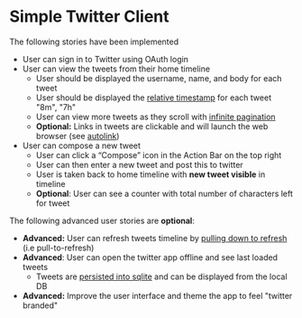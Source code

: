 <h1>Simple Twitter Client</h1>

<p>The following stories have been implemented</p>

<ul>
<li>User can sign in to Twitter using OAuth login</li>
<li>User can view the tweets from their home timeline

<ul>
<li>User should be displayed the username, name, and body for each tweet</li>
<li>User should be displayed the <a href="https://gist.github.com/nesquena/f786232f5ef72f6e10a7">relative timestamp</a> for each tweet "8m", "7h"</li>
<li>User can view more tweets as they scroll with <a href="http://guides.codepath.com/android/Endless-Scrolling-with-AdapterViews">infinite pagination</a></li>
<li><strong>Optional:</strong> Links in tweets are clickable and will launch the web browser (see <a href="http://guides.codepath.com/android/Working-with-the-TextView#autolinking-urls">autolink</a>)</li>
</ul></li>
<li>User can compose a new tweet

<ul>
<li>User can click a “Compose” icon in the Action Bar on the top right</li>
<li>User can then enter a new tweet and post this to twitter</li>
<li>User is taken back to home timeline with <strong>new tweet visible</strong> in timeline</li>
<li><strong>Optional</strong>: User can see a counter with total number of characters left for tweet</li>
</ul></li>
</ul>

<p>The following advanced user stories are <strong>optional</strong>:</p>

<ul>
<li><strong>Advanced:</strong> User can refresh tweets timeline by <a href="http://guides.codepath.com/android/Implementing-Pull-to-Refresh-Guide">pulling down to refresh</a> (i.e pull-to-refresh)</li>
<li><strong>Advanced</strong>: User can open the twitter app offline and see last loaded tweets

<ul>
<li>Tweets are <a href="http://guides.codepath.com/android/ActiveAndroid-Guide">persisted into sqlite</a> and can be displayed from the local DB</li>
</ul></li>
<li><strong>Advanced:</strong> Improve the user interface and theme the app to feel "twitter branded"</li>
</ul>
